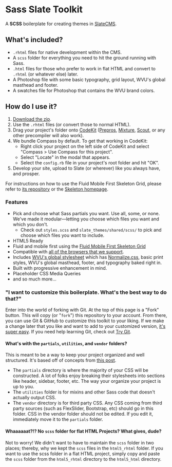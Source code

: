 Sass Slate Toolkit
=============

A **SCSS** boilerplate for creating themes in [SlateCMS](http://slatecms.wvu.edu).

## What's included?
 * `.rhtml` files for native development within the CMS.
 * A `scss` folder for everything you need to hit the ground running with Sass.
 * `.html` files for those who prefer to work in flat HTML and convert to `.rhtml` (or whatever else) later. 
 * A Photoshop file with some basic typography, grid layout, WVU's global masthead and footer. 
 * A swatches file for Photoshop that contains the WVU brand colors.


## How do I use it?
1. [Download the zip](https://github.com/wvuweb/slate-toolkit/archive/scss.zip).  
2. Use the `.rhtml` files (or convert those to normal HTML).
3. Drag your project's folder onto [CodeKit](http://incident57.com/codekit/index.php) ([Prepros](http://alphapixels.com/prepros/), [Mixture](http://mixture.io), [Scout](http://mhs.github.io/scout-app/), or any other precompiler will also work).
4. We bundle Compass by default. To get that working in CodeKit: 
    * Right click your project on the left side of CodeKit and select "Compass > Use Compass for this project".
    * Select "Locate" in the modal that appears.
    * Select the `config.rb` file in your project's root folder and hit "OK". 
5. Develop your site, upload to Slate (or wherever) like you always have, and prosper.

For instructions on how to use the Fluid Mobile First Skeleton Grid, please refer to [its repository](https://github.com/adamjohnson/Skeleton-fluid-mobile-first) or the [Skeleton homepage](http://www.getskeleton.com/).

### Features
 * Pick and choose what Sass partials you want. Use all, some, or none. We've made it modular—letting you choose which files you want and which you don't.
     * Check out `styles.scss` and `slate_themes/shared/scss/` to pick and choose which files you want to include. 
 * HTML5 Ready
 * Fluid and mobile first using the [Fluid Mobile First Skeleton Grid](https://github.com/adamjohnson/Skeleton-fluid-mobile-first)
 * Compatible with [all of the browsers that we support](https://brand.wvu.edu/web_standards).
 * Includes [WVU's global stylesheet](http://slate.wvu.edu/themes/shared/scss/v4/stylesheets/global-v4.css) which has [Normalize.css](http://necolas.github.io/normalize.css/), basic print styles, WVU's global masthead, footer, and typography baked right in.
 * Built with progressive enhancement in mind.
 * Placeholder CSS Media Queries
 * and so much more...

### "I want to customize this boilerplate. What's the best way to do that?"
Enter into the world of forking with Git. At the top of this page is a "Fork" button. This will copy (or "`fork`") this repository to your account. From there, you can use Git & GitHub to customize this toolkit to your liking. If we make a change later that you like and want to add to your customized version, [it's super easy](https://help.github.com/articles/fork-a-repo). If you need help learning Git, check out [Try Git](http://try.github.io). 

#### What's with the `partials`, `utilities`, and `vendor` folders?
This is meant to be a way to keep your project organized and well structured. It's based off of concepts from [this post](http://thesassway.com/beginner/how-to-structure-a-sass-project).

  * The `partials` directory is where the majority of your CSS will be constructed. A lot of folks enjoy breaking their stylesheets into sections like header, sidebar, footer, etc. The way your organize your project is up to you.
  * The `utilities` folder is for mixins and other Sass code that doesn't actually output CSS. 
  * The `vendor` directory is for third party CSS. Any CSS coming from third party sources (such as FlexSlider, Bootstrap, etc) should go in this folder. CSS in the vendor folder should not be edited. If you edit it, immediately move it to the `partials` folder.

#### Whaaaaaat?!? No `scss` folder for flat HTML Projects? What gives, dude?
Not to worry! We didn't want to have to maintain the `scss` folder in two places; thereby, why we kept the `scss` files in the `html5_rhtml` folder. If you want to use the scss folder in a flat HTML project, simply copy and paste the `scss` folder from the `html5_rhtml` directory to the `html5_html` directory.